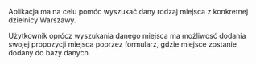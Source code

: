 Aplikacja ma na celu pomóc wyszukać dany rodzaj miejsca z konkretnej dzielnicy Warszawy.

Użytkownik oprócz wyszukania danego miejsca ma możliwosć dodania swojej propozycji miejsca poprzez formularz, 
gdzie miejsce zostanie dodany do bazy danych.